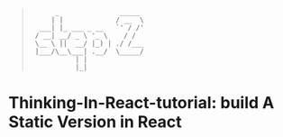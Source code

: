 > ```
>       _               _____ 
>      | |             / __  \
>   ___| |_ ___ _ __   `' / /'
>  / __| __/ _ \ '_ \    / /  
>  \__ \ ||  __/ |_) | ./ /___
>  |___/\__\___| .__/  \_____/
>            | |            
>            |_|   
>
> ```
            
# Thinking-In-React-tutorial: build A Static Version in React